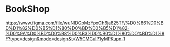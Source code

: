 # BookShop
https://www.figma.com/file/wuNIDGpMzYpxCh6ja825TF/%D0%86%D0%BD%D1%82%D0%B5%D1%80%D0%BD%D0%B5%D1%82-%D0%9A%D0%BD%D0%B8%D0%B3%D0%B0%D1%80%D0%BD%D1%8F?type=design&mode=design&t=W5CMGulP1yMPKupn-1
